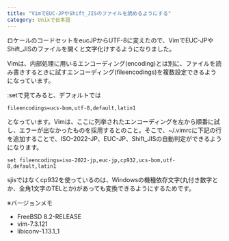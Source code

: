 ```yaml
---
title: "VimでEUC-JPやShift_JISのファイルを読めるようにする"
category: Unixで日本語
---
```


ロケールのコードセットをeucJPからUTF-8に変えたので、VimでEUC-JPやShift_JISのファイルを開くと文字化けするようになりました。

Vimは、内部処理に用いるエンコーディング(encoding)とは別に、ファイルを読み書きするときに試すエンコーディング(fileencodings)を複数設定できるようになっています。

:setで見てみると、デフォルトでは

```viml
fileencodings=ucs-bom,utf-8,default,latin1
```

となっています。Vimは、ここに列挙されたエンコーディングを左から順番に試し、エラーが出なかったものを採用するとのこと。そこで、~/.vimrcに下記の行を追加することで、ISO-2022-JP、EUC-JP、Shift_JISの自動判定ができるようになります。

```viml
set fileencodings=iso-2022-jp,euc-jp,cp932,ucs-bom,utf-8,default,latin1
```

sjisではなくcp932を使っているのは、Windowsの機種依存文字(丸付き数字とか、全角1文字のTELとか)があっても変換できるようにするためです。

※バージョンメモ

- FreeBSD 8.2-RELEASE
- vim-7.3.121
- libiconv-1.13.1_1
